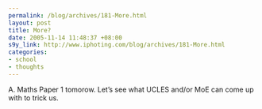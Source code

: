 ```yaml
--- 
permalink: /blog/archives/181-More.html
layout: post
title: More?
date: 2005-11-14 11:48:37 +08:00
s9y_link: http://www.iphoting.com/blog/archives/181-More.html
categories: 
- school
- thoughts
---
```

<p class="break"><p>A. Maths Paper 1 tomorow. Let&#8217;s see what UCLES and/or MoE can come up with to trick us.</p></p>
